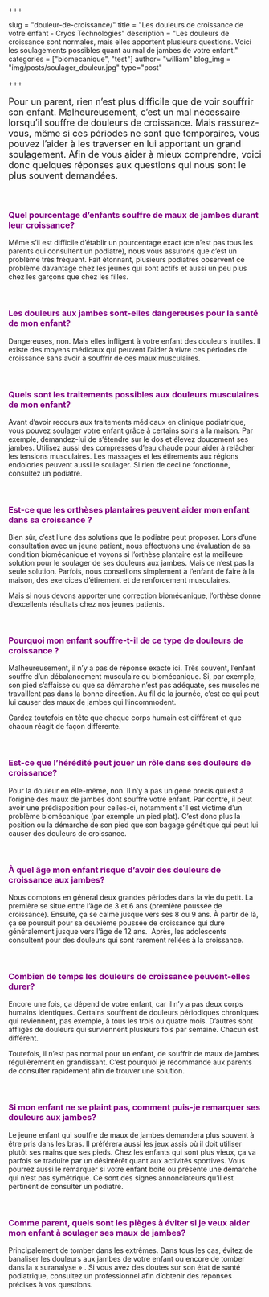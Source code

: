 +++

slug = "douleur-de-croissance/"
title = "Les douleurs de croissance de votre enfant - Cryos Technologies"
description = "Les douleurs de croissance sont normales, mais elles apportent plusieurs questions. Voici les soulagements possibles quant au mal de jambes de votre enfant."
categories = ["biomecanique", "test"]
author= "william"
blog_img = "img/posts/soulager_douleur.jpg"
type="post"

+++

<p style="font-size: 18px;">Pour un parent, rien n’est plus difficile que de voir souffrir son enfant. Malheureusement, c’est un mal nécessaire lorsqu’il souffre de douleurs de croissance. Mais rassurez-vous, même si ces périodes ne sont que temporaires, vous pouvez l’aider à les traverser en lui apportant un grand soulagement.
Afin de vous aider à mieux comprendre, voici donc quelques réponses aux questions qui nous sont le plus souvent demandées.</p>
&nbsp;
<h3 style="color: #800080;">Quel pourcentage d’enfants souffre de maux de jambes durant leur croissance?</h3>
Même s’il est difficile d’établir un pourcentage exact (ce n’est pas tous les parents qui consultent un podiatre), nous vous assurons que c’est un problème très fréquent. Fait étonnant, plusieurs podiatres observent ce problème davantage chez les jeunes qui sont actifs et aussi un peu plus chez les garçons que chez les filles.

&nbsp;
<h3 style="color: #800080;">Les douleurs aux jambes sont-elles dangereuses pour la santé de mon enfant?</h3>
Dangereuses, non. Mais elles infligent à votre enfant des douleurs inutiles. Il existe des moyens médicaux qui peuvent l’aider à vivre ces périodes de croissance sans avoir à souffrir de ces maux musculaires.

&nbsp;
<h3 style="color: #800080;">Quels sont les traitements possibles aux douleurs musculaires de mon enfant?</h3>
Avant d’avoir recours aux traitements médicaux en clinique podiatrique, vous pouvez soulager votre enfant grâce à certains soins à la maison. Par exemple, demandez-lui de s’étendre sur le dos et élevez doucement ses jambes. Utilisez aussi des compresses d’eau chaude pour aider à relâcher les tensions musculaires. Les massages et les étirements aux régions endolories peuvent aussi le soulager. Si rien de ceci ne fonctionne, consultez un podiatre.

&nbsp;
<h3 style="color: #800080;">Est-ce que les orthèses plantaires peuvent aider mon enfant dans sa croissance ?</h3>
Bien sûr, c’est l’une des solutions que le podiatre peut proposer. Lors d’une consultation avec un jeune patient, nous effectuons une évaluation de sa condition biomécanique et voyons si l’orthèse plantaire est la meilleure solution pour le soulager de ses douleurs aux jambes. Mais ce n’est pas la seule solution. Parfois, nous conseillons simplement à l’enfant de faire à la maison, des exercices d’étirement et de renforcement musculaires.

Mais si nous devons apporter une correction biomécanique, l’orthèse donne d’excellents résultats chez nos jeunes patients.

&nbsp;
<h3 style="color: #800080;">Pourquoi mon enfant souffre-t-il de ce type de douleurs de croissance ?</h3>
Malheureusement, il n’y a pas de réponse exacte ici. Très souvent, l’enfant souffre d’un débalancement musculaire ou biomécanique. Si, par exemple, son pied s’affaisse ou que sa démarche n’est pas adéquate, ses muscles ne travaillent pas dans la bonne direction. Au fil de la journée, c’est ce qui peut lui causer des maux de jambes qui l’incommodent.

Gardez toutefois en tête que chaque corps humain est différent et que chacun réagit de façon différente.

&nbsp;
<h3 style="color: #800080;">Est-ce que l’hérédité peut jouer un rôle dans ses douleurs de croissance?</h3>
Pour la douleur en elle-même, non. Il n’y a pas un gène précis qui est à l’origine des maux de jambes dont souffre votre enfant. Par contre, il peut avoir une prédisposition pour celles-ci, notamment s’il est victime d’un problème biomécanique (par exemple un pied plat). C’est donc plus la position ou la démarche de son pied que son bagage génétique qui peut lui causer des douleurs de croissance.

&nbsp;
<h3 style="color: #800080;">À quel âge mon enfant risque d’avoir des douleurs de croissance aux jambes?</h3>
Nous comptons en général deux grandes périodes dans la vie du petit. La première se situe entre l’âge de 3 et 6 ans (première poussée de croissance). Ensuite, ça se calme jusque vers ses 8 ou 9 ans. À partir de là, ça se poursuit pour sa deuxième poussée de croissance qui dure généralement jusque vers l’âge de 12 ans.  Après, les adolescents consultent pour des douleurs qui sont rarement reliées à la croissance.

&nbsp;
<h3 style="color: #800080;">Combien de temps les douleurs de croissance peuvent-elles durer?</h3>
Encore une fois, ça dépend de votre enfant, car il n’y a pas deux corps humains identiques. Certains souffrent de douleurs périodiques chroniques qui reviennent, pas exemple, à tous les trois ou quatre mois. D’autres sont affligés de douleurs qui surviennent plusieurs fois par semaine. Chacun est différent.

Toutefois, il n’est pas normal pour un enfant, de souffrir de maux de jambes régulièrement en grandissant. C’est pourquoi je recommande aux parents de consulter rapidement afin de trouver une solution.

&nbsp;
<h3 style="color: #800080;">Si mon enfant ne se plaint pas, comment puis-je remarquer ses douleurs aux jambes?</h3>
Le jeune enfant qui souffre de maux de jambes demandera plus souvent à être pris dans les bras. Il préférera aussi les jeux assis où il doit utiliser plutôt ses mains que ses pieds. Chez les enfants qui sont plus vieux, ça va parfois se traduire par un désintérêt quant aux activités sportives. Vous pourrez aussi le remarquer si votre enfant boite ou présente une démarche qui n’est pas symétrique. Ce sont des signes annonciateurs qu’il est pertinent de consulter un podiatre.

&nbsp;
<h3 style="color: #800080;">Comme parent, quels sont les pièges à éviter si je veux aider mon enfant à soulager ses maux de jambes?</h3>
Principalement de tomber dans les extrêmes. Dans tous les cas, évitez de banaliser les douleurs aux jambes de votre enfant ou encore de tomber dans la « suranalyse » . Si vous avez des doutes sur son état de santé podiatrique, consultez un professionnel afin d’obtenir des réponses précises à vos questions.